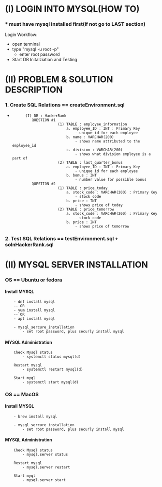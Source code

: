 # (I) LOGIN INTO MYSQL(HOW TO)
### * must have mysql installed first(if not go to LAST section)
Login Workflow:

- open terminal
- type "mysql -u root -p" 
    - enter root password
- Start DB Initalziation and Testing


# (II) PROBLEM & SOLUTION DESCRIPTION
### 1.  Create SQL Relations == createEnvironment.sql
-           (I) DB : HackerRank
               QUESTION #1
                           (1) TABLE : employee_information
                               a. employee_ID : INT : Primary Key
                                   - unique id for each employee
                               b. name : VARCHAR(200)
                                   - shows name attributed to the employee_id
                               c. division : VARCHAR(200)
                                   - shows what division employee is a part of
                           (2) TABLE : last_quarter_bonus
                               a. employee_ID : INT : Primary Key
                                   - unique id for each employee
                               b. bonus : INT
                                   - number value for possible bonus
               QUESTION #2
                           (1) TABLE : price_today
                               a. stock_code : VARCHAR(200) : Primary Key
                                   - stock code
                               b. price : INT
                                   - shows price of today
                           (2) TABLE : price_tomorrow
                               a. stock_code : VARCHAR(200) : Primary Key
                                   - stock code
                               b. price : INT
                                   - shows price of tomorrow
### 2. Test SQL Relations == testEnvironment.sql + solnHackerRank.sql


# (II) MYSQL SERVER INSTALLATION

### OS == Ubuntu or fedora
####    Install MYSQL
        - dnf install mysql
        -- OR
        - yum install mysql
        -- OR
        - apt install mysql

        - mysql_sercure_installation
            - set root password, plus securly install mysql

####     MYSQL Administration
        Check Mysql status
            - systemctl status mysql(d)

        Restart mysql
            - systemctl restart mysql(d)

        Start myql
            - systemctl start mysql(d)

### OS == MacOS
####    Install MYSQL
        - brew install mysql

        - mysql_sercure_installation
            - set root password, plus securly install mysql

####     MYSQL Administration
        Check Mysql status
            - mysql.server status

        Restart mysql
            - mysql.server restart

        Start myql
            - mysql.server start

